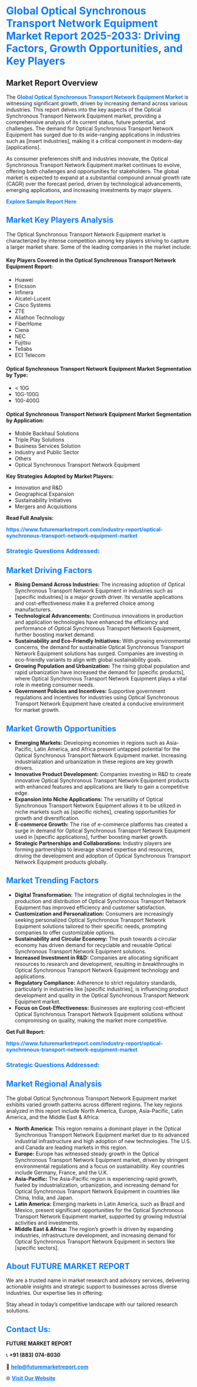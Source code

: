 <h1 style="color: #007BFF;">Global Optical Synchronous Transport Network Equipment Market Report 2025-2033: Driving Factors, Growth Opportunities, and Key Players</h1>

<section id="overview">
<h2>Market Report Overview</h2>
<p>The <a href="https://www.futuremarketreport.com/industry-report/optical-synchronous-transport-network-equipment-market" style="color: #007BFF; text-decoration: none;"><strong>Global Optical Synchronous Transport Network Equipment Market</strong></a> is witnessing significant growth, driven by increasing demand across various industries. This report delves into the key aspects of the Optical Synchronous Transport Network Equipment market, providing a comprehensive analysis of its current status, future potential, and challenges. The demand for Optical Synchronous Transport Network Equipment has surged due to its wide-ranging applications in industries such as [insert industries], making it a critical component in modern-day [applications].</p>
<p>As consumer preferences shift and industries innovate, the Optical Synchronous Transport Network Equipment market continues to evolve, offering both challenges and opportunities for stakeholders. The global market is expected to expand at a substantial compound annual growth rate (CAGR) over the forecast period, driven by technological advancements, emerging applications, and increasing investments by major players.</p>
</section>

<section id="overview">
<p><a href="https://www.futuremarketreport.com/request-sample/reportId=127664" style="color: #007BFF; text-decoration: none;"><strong>Explore Sample Report Here</strong></a></p>
</section>

<section id="key-players">
<h2 style="color: #007BFF;">Market Key Players Analysis</h2>
<p>The Optical Synchronous Transport Network Equipment market is characterized by intense competition among key players striving to capture a larger market share. Some of the leading companies in the market include:</p>
<h4>Key Players Covered in the Optical Synchronous Transport Network Equipment Report:</h4>
<ul><li>Huawei</li><li>Ericsson</li><li>Infinera</li><li>Alcatel-Lucent</li><li>Cisco Systems</li><li>ZTE</li><li>Aliathon Technology</li><li>FiberHome</li><li>Ciena</li><li>NEC</li><li>Fujitsu</li><li>Tellabs</li><li>ECI Telecom</li></ul>
<h4>Optical Synchronous Transport Network Equipment Market Segmentation by Type:</h4>
<ul><li>&lt; 10G</li><li>10G-100G</li><li>100-400G</li></ul>

<h4>Optical Synchronous Transport Network Equipment Market Segmentation by Application:</h4>
<ul><li>Mobile Backhaul Solutions</li><li>Triple Play Solutions</li><li>Business Services Solution</li><li>Industry and Public Sector</li><li>Others</li><li>Optical Synchronous Transport Network Equipment</li></ul>
<p><strong>Key Strategies Adopted by Market Players:</strong></p>
<ul>
<li>Innovation and R&D</li>
<li>Geographical Expansion</li>
<li>Sustainability Initiatives</li>
<li>Mergers and Acquisitions</li>
</ul>
</section>

<section>
<p><strong>Read Full Analysis: </strong></p><a href="https://www.futuremarketreport.com/industry-report/optical-synchronous-transport-network-equipment-market" style="color: #007BFF; text-decoration: none;"><strong>https://www.futuremarketreport.com/industry-report/optical-synchronous-transport-network-equipment-market</strong></a>
<h3 style="color: #007BFF;">Strategic Questions Addressed:</h3>
</section>

<section id="driving-factors">
<h2 style="color: #007BFF;">Market Driving Factors</h2>
<ul>
<li><strong>Rising Demand Across Industries:</strong> The increasing adoption of Optical Synchronous Transport Network Equipment in industries such as [specific industries] is a major growth driver. Its versatile applications and cost-effectiveness make it a preferred choice among manufacturers.</li>
<li><strong>Technological Advancements:</strong> Continuous innovations in production and application technologies have enhanced the efficiency and performance of Optical Synchronous Transport Network Equipment, further boosting market demand.</li>
<li><strong>Sustainability and Eco-Friendly Initiatives:</strong> With growing environmental concerns, the demand for sustainable Optical Synchronous Transport Network Equipment solutions has surged. Companies are investing in eco-friendly variants to align with global sustainability goals.</li>
<li><strong>Growing Population and Urbanization:</strong> The rising global population and rapid urbanization have increased the demand for [specific products], where Optical Synchronous Transport Network Equipment plays a vital role in meeting consumer needs.</li>
<li><strong>Government Policies and Incentives:</strong> Supportive government regulations and incentives for industries using Optical Synchronous Transport Network Equipment have created a conducive environment for market growth.</li>
</ul>
</section>

<section id="growth-opportunities">
<h2 style="color: #007BFF;">Market Growth Opportunities</h2>
<ul>
<li><strong>Emerging Markets:</strong> Developing economies in regions such as Asia-Pacific, Latin America, and Africa present untapped potential for the Optical Synchronous Transport Network Equipment market. Increasing industrialization and urbanization in these regions are key growth drivers.</li>
<li><strong>Innovative Product Development:</strong> Companies investing in R&D to create innovative Optical Synchronous Transport Network Equipment products with enhanced features and applications are likely to gain a competitive edge.</li>
<li><strong>Expansion into Niche Applications:</strong> The versatility of Optical Synchronous Transport Network Equipment allows it to be utilized in niche markets such as [specific niches], creating opportunities for growth and diversification.</li>
<li><strong>E-commerce Growth:</strong> The rise of e-commerce platforms has created a surge in demand for Optical Synchronous Transport Network Equipment used in [specific applications], further boosting market growth.</li>
<li><strong>Strategic Partnerships and Collaborations:</strong> Industry players are forming partnerships to leverage shared expertise and resources, driving the development and adoption of Optical Synchronous Transport Network Equipment products globally.</li>
</ul>
</section>

<section id="trending-factors">
<h2 style="color: #007BFF;">Market Trending Factors</h2>
<ul>
<li><strong>Digital Transformation:</strong> The integration of digital technologies in the production and distribution of Optical Synchronous Transport Network Equipment has improved efficiency and customer satisfaction.</li>
<li><strong>Customization and Personalization:</strong> Consumers are increasingly seeking personalized Optical Synchronous Transport Network Equipment solutions tailored to their specific needs, prompting companies to offer customizable options.</li>
<li><strong>Sustainability and Circular Economy:</strong> The push towards a circular economy has driven demand for recyclable and reusable Optical Synchronous Transport Network Equipment solutions.</li>
<li><strong>Increased Investment in R&D:</strong> Companies are allocating significant resources to research and development, resulting in breakthroughs in Optical Synchronous Transport Network Equipment technology and applications.</li>
<li><strong>Regulatory Compliance:</strong> Adherence to strict regulatory standards, particularly in industries like [specific industries], is influencing product development and quality in the Optical Synchronous Transport Network Equipment market.</li>
<li><strong>Focus on Cost-Effectiveness:</strong> Businesses are exploring cost-efficient Optical Synchronous Transport Network Equipment solutions without compromising on quality, making the market more competitive.</li>
</ul>
</section>

<section>
<p><strong>Get Full Report: </strong></p><a href="https://www.futuremarketreport.com/industry-report/optical-synchronous-transport-network-equipment-market" style="color: #007BFF; text-decoration: none;"><strong>https://www.futuremarketreport.com/industry-report/optical-synchronous-transport-network-equipment-market</strong></a>
<h3 style="color: #007BFF;">Strategic Questions Addressed:</h3>
</section>


<section id="regional-analysis">
<h2 style="color: #007BFF;">Market Regional Analysis</h2>
<p>The global Optical Synchronous Transport Network Equipment market exhibits varied growth patterns across different regions. The key regions analyzed in this report include North America, Europe, Asia-Pacific, Latin America, and the Middle East & Africa:</p>
<ul>
<li><strong>North America:</strong> This region remains a dominant player in the Optical Synchronous Transport Network Equipment market due to its advanced industrial infrastructure and high adoption of new technologies. The U.S. and Canada are leading markets in this region.</li>
<li><strong>Europe:</strong> Europe has witnessed steady growth in the Optical Synchronous Transport Network Equipment market, driven by stringent environmental regulations and a focus on sustainability. Key countries include Germany, France, and the U.K.</li>
<li><strong>Asia-Pacific:</strong> The Asia-Pacific region is experiencing rapid growth, fueled by industrialization, urbanization, and increasing demand for Optical Synchronous Transport Network Equipment in countries like China, India, and Japan.</li>
<li><strong>Latin America:</strong> Emerging markets in Latin America, such as Brazil and Mexico, present significant opportunities for the Optical Synchronous Transport Network Equipment market, supported by growing industrial activities and investments.</li>
<li><strong>Middle East & Africa:</strong> The region’s growth is driven by expanding industries, infrastructure development, and increasing demand for Optical Synchronous Transport Network Equipment in sectors like [specific sectors].</li>
</ul>
</section>

<footer>
<h2 style="color: #007BFF;">About FUTURE MARKET REPORT</h2>
<p>We are a trusted name in market research and advisory services, delivering actionable insights and strategic support to businesses across diverse industries. Our expertise lies in offering:</p>

<p>Stay ahead in today’s competitive landscape with our tailored research solutions.</p>

<h2 style="color: #007BFF;">Contact Us:</h2>
<p><strong>FUTURE MARKET REPORT</strong></p>
<p>📞 <strong>+91 (883) 074-8030</strong></p>
<p>📧 <strong><a href="mailto:help@futuremarketreport.com" style="color: #007BFF;">help@futuremarketreport.com</a></strong></p>
<p>🌐 <strong><a href="https://www.futuremarketreport.com/" style="color: #007BFF;">Visit Our Website</a></strong></p>
</footer>